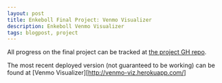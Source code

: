 ```yaml
---
layout: post
title: Enkeboll Final Project: Venmo Visualizer
description: Enkeboll Venmo Visualizer
tags: blogpost, project
---
```


<!-- use tags blogpost1 blogpost2 blogpost3 for easy grouping -->
<!-- please reserve for @malecki's use only tags 'slides', 'emails' -->

All progress on the final project can be tracked at [the project GH repo](https://github.com/enkeboll/venmo-viz).

The most recent deployed version (not guaranteed to be working) can be found at [Venmo Visualizer][http://venmo-viz.herokuapp.com/]